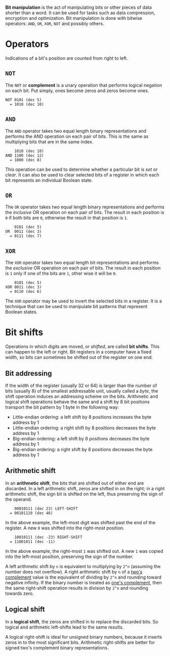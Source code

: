 **Bit manipulation** is the act of manipulating bits or other pieces of data shorter than a word. It can be used for tasks such as data compression, encryption and optimization. Bit manipulation is done with bitwise operators: `AND`, `OR`, `XOR`, `NOT` and possibly others.

# Operators

Indications of a bit's position are counted from right to left. 

## `NOT`

The `NOT` or **complement** is a unary operation that performs logical negation on each bit. Put simply, ones become zeros and zeros become ones.

```
NOT 0101 (dec 5)
  = 1010 (dec 10)
```

## `AND`

The `AND` operator takes two equal length binary representations and performs the AND operation on each pair of bits. This is the same as multiplying bits that are in the same index.

```
    1010 (dec 10)
AND 1100 (dec 12)
  = 1000 (dec 8)
```

This operation can be used to determine whether a particular bit is *set* or *clear*. It can also be used to clear selected bits of a register in which each bit represents an individual Boolean state.

## `OR`

The `OR` operator takes two equal length binary representations and performs the *inclusive* OR operation on each pair of bits. The result in each position is `0` if both bits are `0`, otherwise the result in that position is `1`.

```
    0101 (dec 5)
OR  0011 (dec 3)
  = 0111 (dec 7)
```

## `XOR`

The `XOR` operator takes two equal length bit representations and performs the *exclusive* OR operation on each pair of bits. The result in each position is `1` only if one of the bits are `1`, other wise it will be `0`.

```
    0101 (dec 5)
XOR 0011 (dec 3)
  = 0110 (dec 6)
```

The `XOR` operator may be used to invert the selected bits in a register. It is a technique that can be used to manipulate bit patterns that represent Boolean states.

# Bit shifts

Operations in which digits are moved, or *shifted*, are called **bit shifts**. This can happen to the left or right. Bit registers in a computer have a fixed width, so bits can sometimes be shifted out of the register on one end.

## Bit addressing

If the width of the register (usually 32 or 64) is larger than the number of bits (usually 8) of the smallest addressable unit, usually called a *byte*, the shift operation induces an addressing scheme on the bits. Arithmetic and logical shift operations behave the same and a shift by 8 bit positions transport the bit pattern by 1 byte in the following way:

- Little-endian ordering: a left shift by 8 positions increases the byte address by 1
- Little-endian ordering: a right shift by 8 positions decreases the byte address by 1
- Big-endian ordering: a left shift by 8 positions decreases the byte address by 1
- Big-endian ordering: a right shift by 8 positions decreases the byte address by 1

## Arithmetic shift

In an **arithmetic shift**, the bits that are shifted out of either end are discarded. In a left arithmetic shift, zeros are shifted in on the right; in a right arithmetic shift, the sign bit is shifted on the left, thus preserving the sign of the operand.

```
    00010111 (dec 23) LEFT-SHIFT
  = 00101110 (dec 46)
```

In the above example, the left-most digit was shifted past the end of the register. A new `0` was shifted into the right-most position.

```
    10010111 (dec -23) RIGHT-SHIFT
  = 11001011 (dec -11)
```

In the above example, the right-most `1` was shifted out. A new `1` was copied into the left-most position, preserving the sign of the number.

A left arithmetic shift by `n` is equivalent to multiplying by `2^n` (assuming the number does not overflow). A right arithmetic shift by `n` of a [two's complement](https://en.wikipedia.org/wiki/Two%27s_complement) value is the equivalent of dividing by `2^n` and rounding toward negative infinity. If the binary number is treated as [one's complement](https://en.wikipedia.org/wiki/Ones%27_complement), then the same right-shift operation results in division by `2^n` and rounding towards zero.

## Logical shift

In a **logical shift**, the zeros are shifted in to replace the discarded bits. So logical and arithmetic left-shifts lead to the same results.

A logical right-shift is ideal for unsigned binary numbers, because it inserts zeros in to the most significant bits. Arithmetic right-shifts are better for signed two's complement binary representations.

